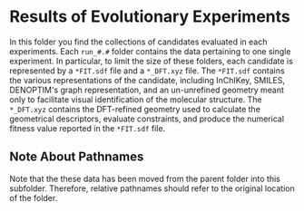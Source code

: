 # Results of Evolutionary Experiments
In this folder you find the collections of candidates evaluated in each experiments. Each `run_#.#` folder contains the data pertaining to one single experiment. In particular, to limit the size of these folders, each candidate is represented by a `*FIT.sdf` file and a `*_DFT.xyz` file.
The `*FIT.sdf` contains the various representations of the candidate, including InChIKey, SMILES, DENOPTIM's graph representation, and an un-unrefined geometry meant only to facilitate visual identification of the molecular structure.
The `*_DFT.xyz` contains the DFT-refined geometry used to calculate the geometrical descriptors, evaluate constraints, and produce the numerical fitness value reported in the `*FIT.sdf` file.


## Note About Pathnames
Note that the these data has been moved from the parent folder into this subfolder. Therefore, relative pathnames should refer to the original location of the folder.
